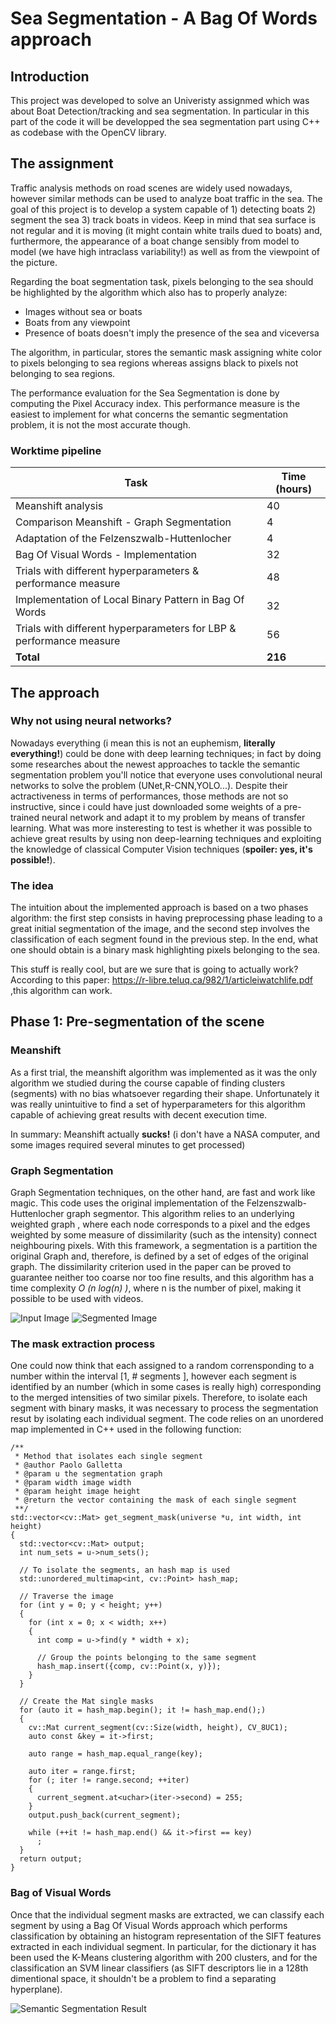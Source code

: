 # Sea Segmentation - A Bag Of Words approach
## Introduction
This project was developed to solve an Univeristy assignmed which was about Boat Detection/tracking and sea segmentation.
In particular in this part of the code it will be developped the sea segmentation part using C++ as codebase with the OpenCV library.

## The assignment
Traffic analysis methods on road scenes are widely used nowadays, however similar methods can be used to analyze boat traffic in the sea.
The goal of this project is to develop a system capable of 1) detecting boats 2) segment the sea 3) track boats in videos.
Keep in mind that sea surface is not regular and it is moving (it might contain white trails dued to boats) and, furthermore, the appearance of a boat change sensibly from model to model (we have high intraclass variability!) as well as from the viewpoint of the picture.

Regarding the boat segmentation task, pixels belonging to the sea should be highlighted by the algorithm which also has to properly analyze: 
* Images without sea or boats
* Boats from any viewpoint
* Presence of boats doesn't imply the presence of the sea and viceversa

The algorithm, in particular, stores the semantic mask assigning white color to pixels belonging to sea regions whereas assigns black to pixels not belonging to sea regions.

The performance evaluation for the Sea Segmentation is done by computing the Pixel Accuracy index.
This performance measure is the easiest to implement for what concerns the semantic segmentation problem, it is not the most accurate though.

### Worktime pipeline

| Task      | Time (hours) |
| ----------- | ----------- |
| Meanshift analysis      | 40       |
| Comparison Meanshift - Graph Segmentation   | 4        |
| Adaptation of the Felzenszwalb-Huttenlocher      | 4       |
| Bag Of Visual Words - Implementation   | 32        |
| Trials with different hyperparameters & performance measure      | 48      |
| Implementation of Local Binary Pattern in Bag Of Words   | 32        |
| Trials with different hyperparameters for LBP & performance measure      | 56     |
| **Total**   |      **216**   |

## The approach
### Why not using neural networks? 
Nowadays everything (i mean this is not an euphemism, **literally everything!**) could be done with deep learning techniques; in fact by doing some researches
about the newest approaches to tackle the semantic segmentation problem you'll notice that everyone uses convolutional neural networks to solve the problem
(UNet,R-CNN,YOLO...).
Despite their actractiveness in terms of performances, those methods are not so instructive, since i could have just downloaded some weights of a pre-trained neural
network and adapt it to my problem by means of transfer learning.
What was more insteresting to test is whether it was possible to achieve great results by using non deep-learning techniques and exploiting the knowledge of classical Computer Vision techniques (**spoiler: yes, it's possible!**).

### The idea
The intuition about the implemented approach is based on a two phases algorithm: the first step consists in having preprocessing phase leading to a great initial segmentation of the image, and the second step involves the classification of each segment found in the previous step.
In the end, what one should obtain is a binary mask highlighting pixels belonging to the sea.

This stuff is really cool, but are we sure that is going to actually work? According to this paper: https://r-libre.teluq.ca/982/1/articleiwatchlife.pdf ,this algorithm can work.

## Phase 1: Pre-segmentation of the scene
### Meanshift
As a first trial, the meanshift algorithm was implemented as it was the only algorithm we studied during the course capable of finding clusters (segments) with no bias whatsoever regarding their shape. 
Unfortunately it was really unintuitive to find a set of hyperparameters for this algorithm capable of achieving great results with decent execution time.

In summary:  Meanshift actually **sucks!** (i don't have a NASA computer, and some images required several minutes to get processed)

### Graph Segmentation 
Graph Segmentation techniques, on the other hand, are fast and work like magic. 
This code uses the original implementation of the Felzenszwalb-Huttenlocher graph segmentor.
This algorithm relies to an underlying weighted graph , where each node corresponds to a
pixel and the edges weighted by some measure of dissimilarity (such as the intensity) connect
neighbouring pixels. With this framework, a segmentation is a partition the original Graph and, therefore, is defined by a set of edges of the original graph. 
The dissimilarity criterion used in the paper can be proved to guarantee neither too coarse nor too fine results, and
this algorithm has a time complexity _O (n log(n) )_, where n is the number of pixel, making it possible to be used with videos.

![Input Image](https://github.com/PoolGallez/SeaSegmentation/tree/main/markdown/images/20.png)
![Segmented Image](https://github.com/PoolGallez/SeaSegmentation/tree/main/markdown/images/20_seg.png)

### The mask extraction process

One could now think that each assigned to a random corrensponding to a number within the interval \[1, \# segments \], however each segment is identified by an number (which in some cases is really high) corresponding to the merged intensities of two similar pixels.
Therefore, to isolate each segment with binary masks, it was necessary to process the segmentation resut by isolating each individual segment.
The code relies on an unordered map implemented in C++ used in the following function: 

    /**
     * Method that isolates each single segment
     * @author Paolo Galletta
     * @param u the segmentation graph
     * @param width image width
     * @param height image height
     * @return the vector containing the mask of each single segment
     **/
    std::vector<cv::Mat> get_segment_mask(universe *u, int width, int height)
    {
      std::vector<cv::Mat> output;
      int num_sets = u->num_sets();

      // To isolate the segments, an hash map is used
      std::unordered_multimap<int, cv::Point> hash_map;

      // Traverse the image
      for (int y = 0; y < height; y++)
      {
        for (int x = 0; x < width; x++)
        {
          int comp = u->find(y * width + x);

          // Group the points belonging to the same segment
          hash_map.insert({comp, cv::Point(x, y)});
        }
      }

      // Create the Mat single masks
      for (auto it = hash_map.begin(); it != hash_map.end();)
      {
        cv::Mat current_segment(cv::Size(width, height), CV_8UC1);
        auto const &key = it->first;

        auto range = hash_map.equal_range(key);

        auto iter = range.first;
        for (; iter != range.second; ++iter)
        {
          current_segment.at<uchar>(iter->second) = 255;
        }
        output.push_back(current_segment);

        while (++it != hash_map.end() && it->first == key)
          ;
      }
      return output;
    }

### Bag of Visual Words
Once that the individual segment masks are extracted, we can classify each segment by using a Bag Of Visual Words approach which performs classification by obtaining an histogram representation of the SIFT features extracted in each individual segment.
In particular, for the dictionary it has been used the K-Means clustering algorithm with 200 clusters, and for the classification an SVM linear classifiers (as SIFT descriptors lie in a 128th dimentional space, it shouldn't be a problem to find a separating hyperplane).

![Semantic Segmentation Result](https://github.com/PoolGallez/SeaSegmentation/tree/main/markdown/images/20_seg.png)

